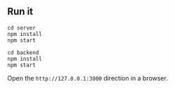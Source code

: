 
## Run it

```
cd server
npm install
npm start
```

```
cd backend
npm install
npm start
```

Open the `http://127.0.0.1:3000` direction in a browser. 